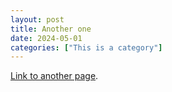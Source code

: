 ```yaml
---
layout: post
title: Another one
date: 2024-05-01
categories: ["This is a category"]
---
```


[Link to another page](/jekyll-markdown.html).
